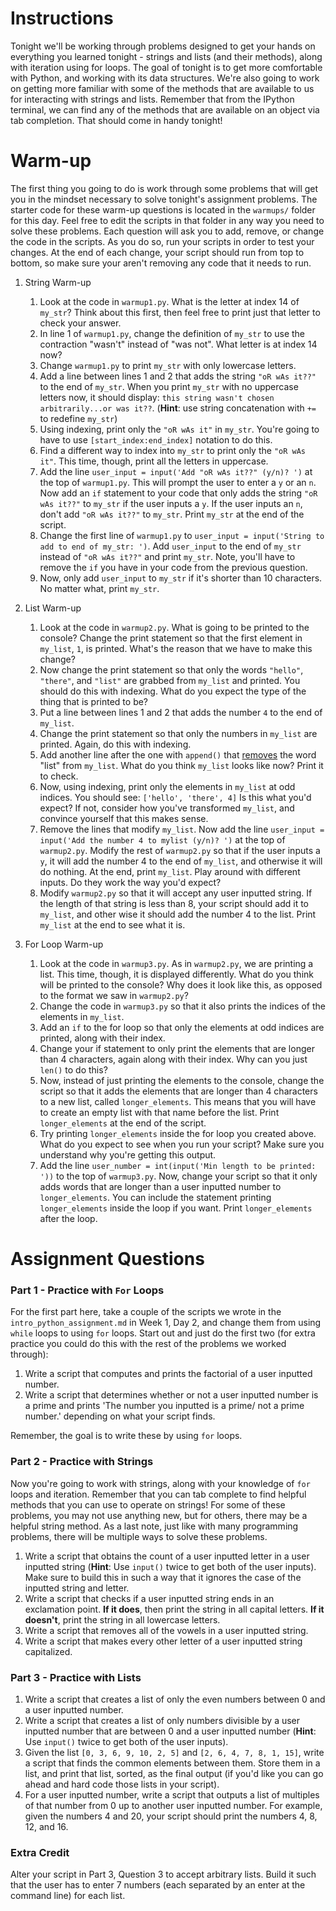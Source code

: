 # Instructions

Tonight we'll be working through problems designed to get your hands on everything you learned tonight - strings and lists (and their methods), along with iteration using for loops. The goal of tonight is to get more comfortable with Python, and working with its data structures. We're also going to work on getting more familiar with some of the methods that are available to us for interacting with strings and lists. Remember that from the IPython terminal, we can find any of the methods that are available on an object via tab completion. That should come in handy tonight!

# Warm-up

The first thing you going to do is work through some problems that will get you in the mindset necessary to solve tonight's assignment problems. The starter code for these warm-up questions is located in the `warmups/` folder for this day. Feel free to edit the scripts in that folder in any way you need to solve these problems. Each question will ask you to add, remove, or change the code in the scripts. As you do so, run your scripts in order to test your changes. At the end of each change, your script should run from top to bottom, so make sure your aren't removing any code that it needs to run.

1. String Warm-up
    1. Look at the code in `warmup1.py`. What is the letter at index 14 of `my_str`? Think about this first, then feel free to print just that letter to check your answer.
    2. In line 1 of `warmup1.py`, change the definition of `my_str` to use the contraction "wasn't" instead of "was not". What letter is at index 14 now?
    3. Change `warmup1.py` to print `my_str` with only lowercase letters.
    4. Add a line between lines 1 and 2 that adds the string `"oR wAs it??"` to the end of `my_str`. When you print `my_str` with no uppercase letters now, it should display: `this string wasn't chosen arbitrarily...or was it??`. (**Hint**: use string concatenation with `+=` to redefine `my_str`)
    5. Using indexing, print only the `"oR wAs it"` in `my_str`. You're going to have to use `[start_index:end_index]` notation to do this.
    6. Find a different way to index into `my_str` to print only the `"oR wAs it"`. This time, though, print all the letters in uppercase.
    7. Add the line `user_input = input('Add "oR wAs it??" (y/n)? ')` at the top of `warmup1.py`. This will prompt the user to enter a `y` or an `n`. Now add an `if` statement to your code that only adds the string `"oR wAs it??"` to `my_str` if the user inputs a `y`. If the user inputs an `n`, don't add `"oR wAs it??"` to `my_str`. Print `my_str` at the end of the script.
    8. Change the first line of `warmup1.py` to `user_input = input('String to add to end of my_str: ')`. Add `user_input` to the end of `my_str` instead of `"oR wAs it??"` and print `my_str`. Note, you'll have to remove the `if` you have in your code from the previous question.
    9. Now, only add `user_input` to `my_str` if it's shorter than 10 characters. No matter what, print `my_str`.

2. List Warm-up
    1. Look at the code in `warmup2.py`. What is going to be printed to the console? Change the print statement so that the first element in `my_list`, `1`, is printed. What's the reason that we have to make this change?
    2. Now change the print statement so that only the words `"hello"`, `"there"`, and `"list"` are grabbed from `my_list` and printed. You should do this with indexing. What do you expect the type of the thing that is printed to be?
    3. Put a line between lines 1 and 2 that adds the number `4` to the end of `my_list`.
    4. Change the print statement so that only the numbers in `my_list` are printed. Again, do this with indexing.
    5. Add another line after the one with `append()` that [removes](https://docs.python.org/2/tutorial/datastructures.html) the word "list" from `my_list`. What do you think `my_list` looks like now? Print it to check.
    6. Now, using indexing, print only the elements in `my_list` at odd indices. You should see: `['hello', 'there', 4]` Is this what you'd expect? If not, consider how you've transformed `my_list`, and convince yourself that this makes sense.
    7. Remove the lines that modify `my_list`. Now add the line `user_input = input('Add the number 4 to mylist (y/n)? ')` at the top of `warmup2.py`. Modify the rest of `warmup2.py` so that if the user inputs a `y`, it will add the number 4 to the end of `my_list`, and otherwise it will do nothing. At the end, print `my_list`. Play around with different inputs. Do they work the way you'd expect?
    8. Modify `warmup2.py` so that it will accept any user inputted string. If the length of that string is less than 8, your script should add it to `my_list`, and other wise it should add the number 4 to the list. Print `my_list` at the end to see what it is.

3. For Loop Warm-up
    1. Look at the code in `warmup3.py`. As in `warmup2.py`, we are printing a list. This time, though, it is displayed differently. What do you think will be printed to the console? Why does it look like this, as opposed to the format we saw in `warmup2.py`?
    2. Change the code in `warmup3.py` so that it also prints the indices of the elements in `my_list`.
    3. Add an `if` to the for loop so that only the elements at odd indices are printed, along with their index.
    4. Change your if statement to only print the elements that are longer than 4 characters, again along with their index. Why can you just `len()` to do this?
    5. Now, instead of just printing the elements to the console, change the script so that it adds the elements that are longer than 4 characters to a new list, called `longer_elements`. This means that you will have to create an empty list with that name before the list. Print `longer_elements` at the end of the script.
    6. Try printing `longer_elements` inside the for loop you created above. What do you expect to see when you run your script? Make sure you understand why you're getting this output.
    7. Add the line `user_number = int(input('Min length to be printed: '))` to the top of `warmup3.py`. Now, change your script so that it only adds words that are longer than a user inputted number to `longer_elements`. You can include the statement printing `longer_elements` inside the loop if you want. Print `longer_elements` after the loop.

# Assignment Questions

### Part 1 - Practice with `For` Loops

For the first part here, take a couple of the scripts we wrote in the `intro_python_assignment.md` in Week 1, Day 2, and change them from using `while` loops to using `for` loops. Start out and just do the first two (for extra practice you could do this with the rest of the problems we worked through):  

1. Write a script that computes and prints the factorial of a user inputted number.
2. Write a script that determines whether or not a user inputted number is a prime and prints 'The number you inputted is a prime/ not a prime number.' depending on what your script finds.

Remember, the goal is to write these by using `for` loops.

### Part 2 - Practice with Strings

Now you're going to work with strings, along with your knowledge of `for` loops and iteration. Remember that you can tab complete to find helpful methods that you can use to operate on strings! For some of these problems, you may not use anything new, but for others, there may be a helpful string method. As a last note, just like with many programming problems, there will be multiple ways to solve these problems.

1. Write a script that obtains the count of a user inputted letter in a user inputted string (**Hint**: Use `input()` twice to get both of the user inputs). Make sure to build this in such a way that it ignores the case of the inputted string and letter.
2. Write a script that checks if a user inputted string ends in an exclamation point. **If it does**, then print the string in all capital letters. **If it doesn't**, print the string in all lowercase letters.  
3. Write a script that removes all of the vowels in a user inputted string.
4. Write a script that makes every other letter of a user inputted string capitalized.

### Part 3 - Practice with Lists

1. Write a script that creates a list of only the even numbers between 0 and a user inputted number.
2. Write a script that creates a list of only numbers divisible by a user inputted number that are between 0 and a user inputted number (**Hint**: Use `input()` twice to get both of the user inputs).
3. Given the list `[0, 3, 6, 9, 10, 2, 5]` and `[2, 6, 4, 7, 8, 1, 15]`, write a script that finds the common elements between them. Store them in a list, and print that list, sorted, as the final output (if you'd like you can go ahead and hard code those lists in your script).  
4. For a user inputted number, write a script that outputs a list of multiples of that number from 0 up to another user inputted number. For example, given the numbers 4 and 20, your script should print the numbers 4, 8, 12, and 16.

### Extra Credit

Alter your script in Part 3, Question 3 to accept arbitrary lists. Build it such that the user has to enter 7 numbers (each separated by an enter at the command line) for each list.
